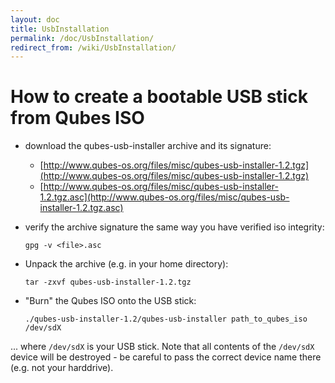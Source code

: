 ```yaml
---
layout: doc
title: UsbInstallation
permalink: /doc/UsbInstallation/
redirect_from: /wiki/UsbInstallation/
---
```


How to create a bootable USB stick from Qubes ISO
=================================================

-   download the qubes-usb-installer archive and its signature:
    -   [http://www.qubes-os.org/files/misc/qubes-usb-installer-1.2.tgz](http://www.qubes-os.org/files/misc/qubes-usb-installer-1.2.tgz)
    -   [http://www.qubes-os.org/files/misc/qubes-usb-installer-1.2.tgz.asc](http://www.qubes-os.org/files/misc/qubes-usb-installer-1.2.tgz.asc)

-   verify the archive signature the same way you have verified iso integrity:

    ```
    gpg -v <file>.asc
    ```

-   Unpack the archive (e.g. in your home directory):

    ```
    tar -zxvf qubes-usb-installer-1.2.tgz
    ```

-   "Burn" the Qubes ISO onto the USB stick:

    ```
    ./qubes-usb-installer-1.2/qubes-usb-installer path_to_qubes_iso /dev/sdX
    ```

... where ```/dev/sdX``` is your USB stick. Note that all contents of the ```/dev/sdX``` device will be destroyed - be careful to pass the correct device name there (e.g. not your harddrive).
